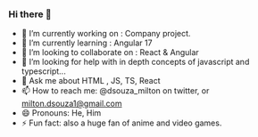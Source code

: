 ### Hi there 👋

<!--
**1wolfrevokcats/1wolfrevokcats** is a ✨ _special_ ✨ repository because its `README.md` (this file) appears on your GitHub profile.

Here are some ideas to get you started:

- 🔭 I’m currently working on ...
- 🌱 I’m currently learning ...
- 👯 I’m looking to collaborate on ...
- 🤔 I’m looking for help with ...
- 💬 Ask me about ...
- 📫 How to reach me: ...
- 😄 Pronouns: ...
- ⚡ Fun fact: ...
-->
- 🔭 I’m currently working on : Company project.
- 🌱 I’m currently learning : Angular 17
- 👯 I’m looking to collaborate on : React & Angular
- 🤔 I’m looking for help with in depth concepts of javascript and typescript...
- 💬 Ask me about HTML , JS, TS, React
- 📫 How to reach me: @dsouza_milton on twitter, or milton.dsouza1@gmail.com
- 😄 Pronouns: He, Him
- ⚡ Fun fact: also a huge fan of anime and video games.
